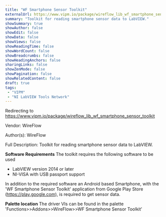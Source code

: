 ```yaml
---
title: "WF Smartphone Sensor Toolkit"
externalUrl: https://www.vipm.io/package/wireflow_lib_wf_smartphone_sensor_toolkit
summary: "Toolkit for reading smartphone sensor data to LabVIEW."
showSummary: true
showAuthor: false
showEdit: false
showData: false
showViews: false
showReadingTime: false
showWordCount: false
showBreadcrumbs: false
showHeadingAnchors: false
sharingLinks: false
showZenMode: false
showPagination: false
showRelatedContent: false
draft: true
tags:
 - "VIPM"
 - "NI LabVIEW Tools Network"
---
```


Redirecting to https://www.vipm.io/package/wireflow_lib_wf_smartphone_sensor_toolkit

Vendor: WireFlow

Author(s): WireFlow
 
Full Description:
Toolkit for reading smartphone sensor data to LabVIEW.

**Software Requirements**
The toolkit requires the following software to be used
* LabVIEW version 2014 or later
* NI-VISA with USB passport support

In addition to the required software an Android based Smartphone, with the 'WF Smartphone Sensor Toolkit'  application from Google Play Store (https://play.google.com), is required to get sensor data.

**Palette location**
The driver VIs can be found in the palette 'Functions>>Addons>>WireFlow>>WF Smartphone Sensor Toolkit'